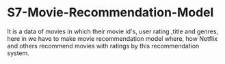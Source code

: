 # S7-Movie-Recommendation-Model
It is  a data of movies in which their movie id's, user rating ,title and genres, here in we have to make movie recommendation model where, how Netflix and others recommend movies with ratings by this recommendation system.
